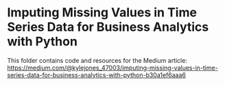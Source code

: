 # Imputing Missing Values in Time Series Data for Business Analytics with Python

This folder contains code and resources for the Medium article:
https://medium.com/@kylejones_47003/imputing-missing-values-in-time-series-data-for-business-analytics-with-python-b30a1ef6aaa6

